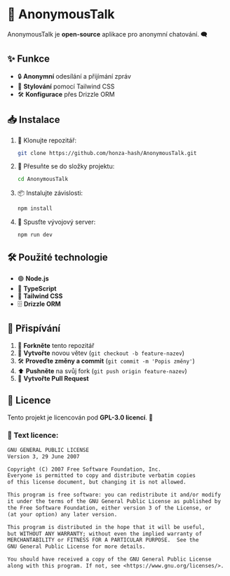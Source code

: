 # 🚀 AnonymousTalk

AnonymousTalk je **open-source** aplikace pro anonymní chatování. 🗨️

## ✨ Funkce
- 🔒 **Anonymní** odesílání a přijímání zpráv
- 🎨 **Stylování** pomocí Tailwind CSS
- 🛠️ **Konfigurace** přes Drizzle ORM

## 📥 Instalace

1. 📂 Klonujte repozitář:
   ```sh
   git clone https://github.com/honza-hash/AnonymousTalk.git
   ```
2. 📌 Přesuňte se do složky projektu:
   ```sh
   cd AnonymousTalk
   ```
3. 📦 Instalujte závislosti:
   ```sh
   npm install
   ```
4. 🚀 Spusťte vývojový server:
   ```sh
   npm run dev
   ```

## 🛠 Použité technologie
- 🟢 **Node.js**
- 📝 **TypeScript**
- 🎨 **Tailwind CSS**
- 🗄 **Drizzle ORM**

## 🤝 Přispívání

1. 🍴 **Forkněte** tento repozitář
2. 🌱 **Vytvořte** novou větev (`git checkout -b feature-nazev`)
3. 🛠 **Proveďte změny a commit** (`git commit -m 'Popis změny'`)
4. ⬆ **Pushněte** na svůj fork (`git push origin feature-nazev`)
5. 🔄 **Vytvořte Pull Request**

## 📜 Licence
Tento projekt je licencován pod **GPL-3.0 licencí**. 📄

### 📑 Text licence:

```txt
GNU GENERAL PUBLIC LICENSE
Version 3, 29 June 2007

Copyright (C) 2007 Free Software Foundation, Inc.
Everyone is permitted to copy and distribute verbatim copies
of this license document, but changing it is not allowed.

This program is free software: you can redistribute it and/or modify
it under the terms of the GNU General Public License as published by
the Free Software Foundation, either version 3 of the License, or
(at your option) any later version.

This program is distributed in the hope that it will be useful,
but WITHOUT ANY WARRANTY; without even the implied warranty of
MERCHANTABILITY or FITNESS FOR A PARTICULAR PURPOSE.  See the
GNU General Public License for more details.

You should have received a copy of the GNU General Public License
along with this program. If not, see <https://www.gnu.org/licenses/>.
```

